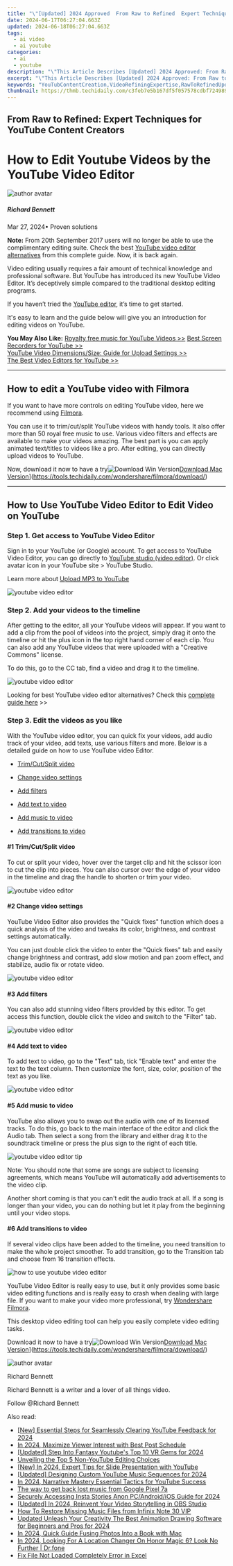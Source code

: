 ```yaml
---
title: "\"[Updated] 2024 Approved  From Raw to Refined  Expert Techniques for YouTube Content Creators\""
date: 2024-06-17T06:27:04.663Z
updated: 2024-06-18T06:27:04.663Z
tags:
  - ai video
  - ai youtube
categories:
  - ai
  - youtube
description: "\"This Article Describes [Updated] 2024 Approved: From Raw to Refined: Expert Techniques for YouTube Content Creators\""
excerpt: "\"This Article Describes [Updated] 2024 Approved: From Raw to Refined: Expert Techniques for YouTube Content Creators\""
keywords: "YouTubContentCreation,VideoRefiningExpertise,RawToRefinedUpdates,RefiningYouTubeStrategies,ContentCurationTips,ProfessionalEditingSkills,MediaProductionImprovement"
thumbnail: https://thmb.techidaily.com/c3feb7e5b167df5f057578cdbf724989b5f25148052cd8949359804b1109e7ca.png
---
```


## From Raw to Refined: Expert Techniques for YouTube Content Creators

# How to Edit Youtube Videos by the YouTube Video Editor

![author avatar](https://images.wondershare.com/filmora/article-images/richard-bennett.jpg)

##### Richard Bennett

 Mar 27, 2024• Proven solutions

**Note:** From 20th September 2017 users will no longer be able to use the complimentary editing suite. Check the best [YouTube video editor alternatives](https://tools.techidaily.com/wondershare/filmora/download/) from this complete guide. Now, it is back again.

Video editing usually requires a fair amount of technical knowledge and professional software. But YouTube has introduced its new YouTube Video Editor. It’s deceptively simple compared to the traditional desktop editing programs.

If you haven’t tried the [YouTube editor](https://tools.techidaily.com/wondershare/filmora/download/), it’s time to get started.

It's easy to learn and the guide below will give you an introduction for editing videos on YouTube.

**You May Also Like:**
[Royalty free music for YouTube Videos >>](https://tools.techidaily.com/wondershare/filmora/download/)
[Best Screen Recorders for YouTube >>](https://tools.techidaily.com/wondershare/filmora/download/)  
[YouTube Video Dimensions/Size: Guide for Upload Settings >>](https://tools.techidaily.com/wondershare/filmora/download/)  
[The Best Video Editors for YouTube >>](https://tools.techidaily.com/wondershare/filmora/download/)

---

## How to edit a YouTube video with Filmora

If you want to have more controls on editing YouTube video, here we recommend using [Filmora](https://tools.techidaily.com/wondershare/filmora/download/).

You can use it to trim/cut/split YouTube videos with handy tools. It also offer more than 50 royal free music to use. Various video filters and effects are available to make your videos amazing. The best part is you can apply animated text/titles to videos like a pro. After editing, you can directly upload videos to YouTube.

Now, download it now to have a try![![Download Win Version](https://images.wondershare.com/filmora/guide/download-btn-win.jpg)](https://tools.techidaily.com/wondershare/filmora/download/)[Download Mac Version](https://images.wondershare.com/filmora/guide/download-btn-mac.jpg)](https://tools.techidaily.com/wondershare/filmora/download/)

---

## How to Use YouTube Video Editor to Edit Video on YouTube

### Step 1. Get access to YouTube Video Editor

Sign in to your YouTube (or Google) account. To get access to YouTube Video Editor, you can go directly to [YouTube studio (video editor)](https://studio.youtube.com). Or click avatar icon in your YouTube site > YouTube Studio.

Learn more about [Upload MP3 to YouTube](https://tools.techidaily.com/wondershare/filmora/download/)

![youtube video editor](https://images.wondershare.com/images/multimedia/video-editor/youtube-video-editor.jpg "youtube video editor")

### Step 2. Add your videos to the timeline

After getting to the editor, all your YouTube videos will appear. If you want to add a clip from the pool of videos into the project, simply drag it onto the timeline or hit the plus icon in the top right hand corner of each clip. You can also add any YouTube videos that were uploaded with a "Creative Commons" license.

To do this, go to the CC tab, find a video and drag it to the timeline.

![youtube video editor](https://images.wondershare.com/images/multimedia/video-editor/import-video-youtube.jpg "youtube video editor")

Looking for best YouTube video editor alternatives? Check this [complete guide here](https://tools.techidaily.com/wondershare/filmora/download/) \>>

### Step 3. Edit the videos as you like

With the YouTube video editor, you can quick fix your videos, add audio track of your video, add texts, use various filters and more. Below is a detailed guide on how to use YouTube video Editor.

* [Trim/Cut/Split video](#part11)
* [Change video settings](#part12)
* [Add filters](#part13)

* [Add text to video](#part14)
* [Add music to video](#part15)
* [Add transitions to video](#part16)

#### #1 Trim/Cut/Split video

To cut or split your video, hover over the target clip and hit the scissor icon to cut the clip into pieces. You can also cursor over the edge of your video in the timeline and drag the handle to shorten or trim your video.

![youtube video editor](https://images.wondershare.com/topic/video-editing/youtube-video-editor-split.png "youtube video editor trim video")

#### #2 Change video settings

YouTube Video Editor also provides the "Quick fixes" function which does a quick analysis of the video and tweaks its color, brightness, and contrast settings automatically.

You can just double click the video to enter the "Quick fixes" tab and easily change brightness and contrast, add slow motion and pan zoom effect, and stabilize, audio fix or rotate video.

![youtube video editor](https://images.wondershare.com/topic/video-editing/youtube-video-editor-fix.png "youtube video editor")

#### #3 Add filters

You can also add stunning video filters provided by this editor. To get access this function, double click the video and switch to the "Filter" tab.

![youtube video editor](https://images.wondershare.com/topic/video-editing/youtube-video-editor-filters.png "youtube video editor")

#### #4 Add text to video

To add text to video, go to the "Text" tab, tick "Enable text" and enter the text to the text column. Then customize the font, size, color, position of the text as you like.

![youtube video editor](https://images.wondershare.com/topic/video-editing/youtube-video-editor-add-text.png "how to edit a youtube video")

#### #5 Add music to video

YouTube also allows you to swap out the audio with one of its licensed tracks. To do this, go back to the main interface of the editor and click the Audio tab. Then select a song from the library and either drag it to the soundtrack timeline or press the plus sign to the right of each title.

![youtube video editor tip](https://images.wondershare.com/images/multimedia/video-editor/add-music-youtube.jpg)

Note: You should note that some are songs are subject to licensing agreements, which means YouTube will automatically add advertisements to the video clip.

Another short coming is that you can't edit the audio track at all. If a song is longer than your video, you can do nothing but let it play from the beginning until your video stops.

#### #6 Add transitions to video

If several video clips have been added to the timeline, you need transition to make the whole project smoother. To add transition, go to the Transition tab and choose from 16 transition effects.

![how to use youtube video editor](https://images.wondershare.com/images/multimedia/video-editor/add-transition-youtube.jpg)

YouTube Video Editor is really easy to use, but it only provides some basic video editing functions and is really easy to crash when dealing with large file. If you want to make your video more professional, try [Wondershare Filmora](https://tools.techidaily.com/wondershare/filmora/download/).

This desktop video editing tool can help you easily complete video editing tasks.

Download it now to have a try![![Download Win Version](https://images.wondershare.com/filmora/guide/download-btn-win.jpg)](https://tools.techidaily.com/wondershare/filmora/download/)[Download Mac Version](https://images.wondershare.com/filmora/guide/download-btn-mac.jpg)](https://tools.techidaily.com/wondershare/filmora/download/)

![author avatar](https://images.wondershare.com/filmora/article-images/richard-bennett.jpg)

Richard Bennett

Richard Bennett is a writer and a lover of all things video.

Follow @Richard Bennett


<ins class="adsbygoogle"
     style="display:block"
     data-ad-format="autorelaxed"
     data-ad-client="ca-pub-7571918770474297"
     data-ad-slot="1223367746"></ins>



<ins class="adsbygoogle"
     style="display:block"
     data-ad-client="ca-pub-7571918770474297"
     data-ad-slot="8358498916"
     data-ad-format="auto"
     data-full-width-responsive="true"></ins>

<span class="atpl-alsoreadstyle">Also read:</span>
<div><ul>
<li><a href="https://youtube-webster.techidaily.com/ssential-steps-for-seamlessly-clearing-youtube-feedback-for-2024/"><u>[New] Essential Steps for Seamlessly Clearing YouTube Feedback for 2024</u></a></li>
<li><a href="https://youtube-webster.techidaily.com/24-maximize-viewer-interest-with-best-post-schedule/"><u>In 2024, Maximize Viewer Interest with Best Post Schedule</u></a></li>
<li><a href="https://youtube-webster.techidaily.com/ed-step-into-fantasy-youtubes-top-10-vr-gems-for-2024/"><u>[Updated] Step Into Fantasy  Youtube's Top 10 VR Gems for 2024</u></a></li>
<li><a href="https://youtube-webster.techidaily.com/ling-the-top-5-non-youtube-editing-choices/"><u>Unveiling the Top 5 Non-YouTube Editing Choices</u></a></li>
<li><a href="https://youtube-webster.techidaily.com/n-2024-expert-tips-for-slide-presentation-with-youtube/"><u>[New] In 2024, Expert Tips for Slide Presentation with YouTube</u></a></li>
<li><a href="https://youtube-webster.techidaily.com/ed-designing-custom-youtube-music-sequences-for-2024/"><u>[Updated] Designing Custom YouTube Music Sequences for 2024</u></a></li>
<li><a href="https://youtube-webster.techidaily.com/24-narrative-mastery-essential-tactics-for-youtube-success/"><u>In 2024, Narrative Mastery  Essential Tactics for YouTube Success</u></a></li>
<li><a href="https://techidaily.com/the-way-to-get-back-lost-music-from-google-pixel-7a-by-fonelab-android-recover-music/"><u>The way to get back lost music from Google Pixel 7a</u></a></li>
<li><a href="https://instagram-video-files.techidaily.com/securely-accessing-insta-stories-anon-pcandroidios-guide-for-2024/"><u>Securely Accessing Insta Stories Anon  PC/Android/iOS Guide for 2024</u></a></li>
<li><a href="https://remote-screen-capture.techidaily.com/updated-in-2024-reinvent-your-video-storytelling-in-obs-studio/"><u>[Updated] In 2024, Reinvent Your Video Storytelling in OBS Studio</u></a></li>
<li><a href="https://blog-min.techidaily.com/how-to-restore-missing-music-files-from-infinix-note-30-vip-by-fonelab-android-recover-music/"><u>How To  Restore Missing Music Files from Infinix Note 30 VIP</u></a></li>
<li><a href="https://ai-video-apps.techidaily.com/updated-unleash-your-creativity-the-best-animation-drawing-software-for-beginners-and-pros-for-2024/"><u>Updated Unleash Your Creativity The Best Animation Drawing Software for Beginners and Pros for 2024</u></a></li>
<li><a href="https://extra-approaches.techidaily.com/in-2024-quick-guide-fusing-photos-into-a-book-with-mac/"><u>In 2024, Quick Guide  Fusing Photos Into a Book with Mac</u></a></li>
<li><a href="https://phone-solutions.techidaily.com/in-2024-looking-for-a-location-changer-on-honor-magic-6-look-no-further-drfone-by-drfone-virtual-android/"><u>In 2024, Looking For A Location Changer On Honor Magic 6? Look No Further | Dr.fone</u></a></li>
<li><a href="https://phone-solutions.techidaily.com/fix-file-not-loaded-completely-error-in-excel-by-stellar-guide/"><u>Fix File Not Loaded Completely Error in Excel</u></a></li>
</ul></div>
